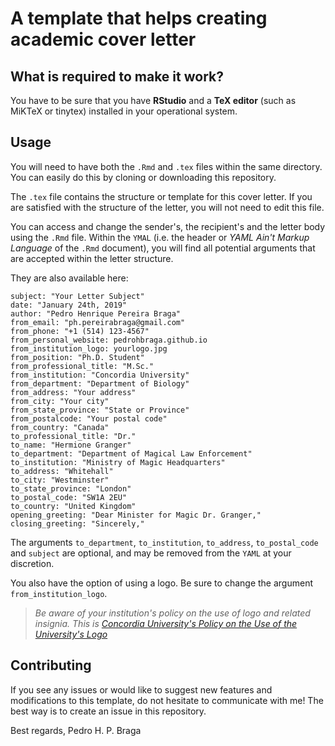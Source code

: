 # A template that helps creating academic cover letter

## What is required to make it work?

You  have to be sure that you have **RStudio** and a **TeX editor** (such as MiKTeX or tinytex) installed in your operational system.

## Usage

You will need to have both the `.Rmd` and `.tex` files within the same directory. You can easily do this by cloning or downloading this repository.

The `.tex` file contains the structure or template for this cover letter. If you are satisfied with the structure of the letter, you will not need to edit this file.

You can access and change the sender's, the recipient's and the letter body using the `.Rmd` file. Within the `YMAL` (i.e. the header or *YAML Ain't Markup Language* of the `.Rmd` document), you will find all potential arguments that are accepted within the letter structure.

They are also available here:

```
subject: "Your Letter Subject"
date: "January 24th, 2019"
author: "Pedro Henrique Pereira Braga"
from_email: "ph.pereirabraga@gmail.com"
from_phone: "+1 (514) 123-4567"
from_personal_website: pedrohbraga.github.io
from_institution_logo: yourlogo.jpg
from_position: "Ph.D. Student"
from_professional_title: "M.Sc."
from_institution: "Concordia University"
from_department: "Department of Biology"
from_address: "Your address"
from_city: "Your city"
from_state_province: "State or Province"
from_postalcode: "Your postal code"
from_country: "Canada"
to_professional_title: "Dr."
to_name: "Hermione Granger"
to_department: "Department of Magical Law Enforcement"
to_institution: "Ministry of Magic Headquarters"
to_address: "Whitehall"
to_city: "Westminster"
to_state_province: "London"
to_postal_code: "SW1A 2EU"
to_country: "United Kingdom"
opening_greeting: "Dear Minister for Magic Dr. Granger,"
closing_greeting: "Sincerely,"
```

The arguments `to_department`, `to_institution`, `to_address`, `to_postal_code` and `subject` are optional, and may be removed from the `YAML` at your discretion.

You also have the option of using a logo. Be sure to change the argument  `from_institution_logo`.
> *Be aware of your institution's policy on the use of logo and related insignia. This is [Concordia University's Policy on the Use of the University's Logo](http://www.concordia.ca/content/dam/common/docs/policies/official-policies/SG-4.pdf?utm_source=redirect&utm_medium=pdf&utm_campaign=SG-4.pdf)* 

## Contributing

If you see any issues or would like to suggest new features and modifications to this template, do not hesitate to communicate with me! The best way is to create an issue in this repository.

Best regards,
Pedro H. P. Braga
